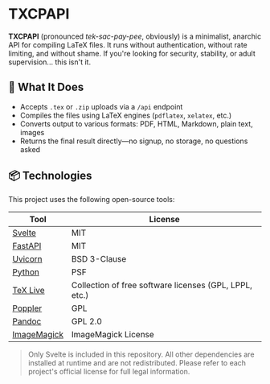 # TXCPAPI

**TXCPAPI** (pronounced *tek-sac-pay-pee*, obviously) is a minimalist, anarchic API for compiling LaTeX files. It runs without authentication, without rate limiting, and without shame. If you're looking for security, stability, or adult supervision... this isn't it.

## 🚀 What It Does

- Accepts `.tex` or `.zip` uploads via a `/api` endpoint
- Compiles the files using LaTeX engines (`pdflatex`, `xelatex`, etc.)
- Converts output to various formats: PDF, HTML, Markdown, plain text, images
- Returns the final result directly—no signup, no storage, no questions asked

## 📦 Technologies

This project uses the following open-source tools:

| Tool | License |
|------|---------|
| [Svelte](https://github.com/sveltejs/svelte) | MIT |
| [FastAPI](https://github.com/tiangolo/fastapi) | MIT |
| [Uvicorn](https://github.com/encode/uvicorn) | BSD 3-Clause |
| [Python](https://docs.python.org/3/license.html) | PSF |
| [TeX Live](https://www.tug.org/texlive/copying.html) | Collection of free software licenses (GPL, LPPL, etc.) |
| [Poppler](https://poppler.freedesktop.org/) | GPL |
| [Pandoc](https://github.com/jgm/pandoc/blob/main/COPYING) | GPL 2.0 |
| [ImageMagick](https://github.com/ImageMagick/ImageMagick/blob/main/LICENSE) | ImageMagick License |

> Only Svelte is included in this repository. All other dependencies are installed at runtime and are not redistributed. Please refer to each project's official license for full legal information.